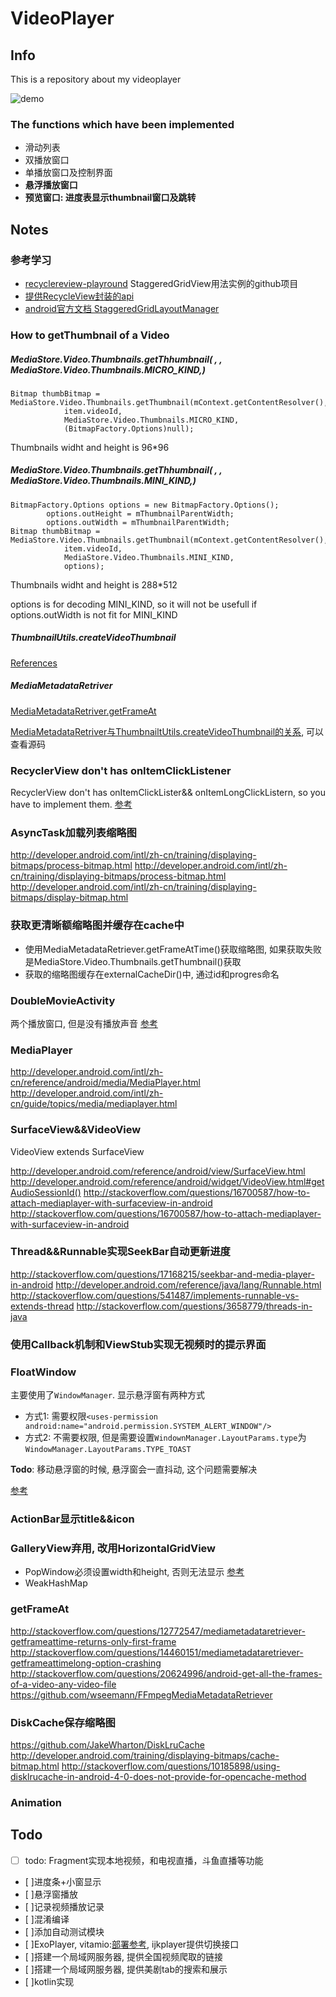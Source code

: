 # VideoPlayer

## Info
This is a repository about my videoplayer

![demo](./demo.gif)

### The functions which have been implemented
- 滑动列表
- 双播放窗口
- 单播放窗口及控制界面
- **悬浮播放窗口**
- **预览窗口: 进度表显示thumbnail窗口及跳转**

## Notes
### 参考学习
- [recyclereview-playround](https://github.com/devunwired/recyclerview-playground) StaggeredGridView用法实例的github项目
- [提供RecycleView封装的api](http://lucasr.org/2014/07/31/the-new-twowayview/)
- [android官方文档 StaggeredGridLayoutManager](http://developer.android.com/reference/android/support/v7/widget/StaggeredGridLayoutManager.html#)

### How to getThumbnail of a Video

##### MediaStore.Video.Thumbnails.getThhumbnail( , , MediaStore.Video.Thumbnails.MICRO_KIND,)
```
Bitmap thumbBitmap = MediaStore.Video.Thumbnails.getThumbnail(mContext.getContentResolver(),
            item.videoId,
            MediaStore.Video.Thumbnails.MICRO_KIND,
            (BitmapFactory.Options)null);
```
Thumbnails widht and height is 96*96

##### MediaStore.Video.Thumbnails.getThhumbnail( , , MediaStore.Video.Thumbnails.MINI_KIND,)
```
BitmapFactory.Options options = new BitmapFactory.Options();
        options.outHeight = mThumbnailParentWidth;
        options.outWidth = mThumbnailParentWidth;
Bitmap thumbBitmap = MediaStore.Video.Thumbnails.getThumbnail(mContext.getContentResolver(),
            item.videoId,
            MediaStore.Video.Thumbnails.MINI_KIND,
            options);
```
Thumbnails widht and height is 288*512

options is for decoding MINI_KIND, so it will not be usefull if options.outWidth is not fit for MINI_KIND

##### ThumbnailUtils.createVideoThumbnail

[References](http://www.jianshu.com/p/4aa82a21b4b5)

##### MediaMetadataRetriver

[MediaMetadataRetriver.getFrameAt](http://developer.android.com/intl/zh-cn/reference/android/media/MediaMetadataRetriever.html#getFrameAtTime)

[MediaMetadataRetriver与ThumbnailtUtils.createVideoThumbnail的关系](http://m.blog.csdn.net/blog/Mr_dsw/48524977), 可以查看源码

### RecyclerView don't has onItemClickListener
RecyclerView don't has onItemClickLister&& onItemLongClickListern, so you have to implement them.
[参考](http://stackoverflow.com/questions/24471109/recyclerview-onclick/26826692#26826692)

### AsyncTask加载列表缩略图
http://developer.android.com/intl/zh-cn/training/displaying-bitmaps/process-bitmap.html
http://developer.android.com/intl/zh-cn/training/displaying-bitmaps/process-bitmap.html
http://developer.android.com/intl/zh-cn/training/displaying-bitmaps/display-bitmap.html

### 获取更清晰额缩略图并缓存在cache中
- 使用MediaMetadataRetriever.getFrameAtTime()获取缩略图, 如果获取失败是MediaStore.Video.Thumbnails.getThumbnail()获取
- 获取的缩略图缓存在externalCacheDir()中, 通过id和progres命名

### DoubleMovieActivity
两个播放窗口, 但是没有播放声音
[参考](https://github.com/google/grafika/blob/master/src/com/android/grafika/DoubleDecodeActivity.java)

### MediaPlayer
http://developer.android.com/intl/zh-cn/reference/android/media/MediaPlayer.html
http://developer.android.com/intl/zh-cn/guide/topics/media/mediaplayer.html

### SurfaceView&&VideoView
VideoView extends SurfaceView

http://developer.android.com/reference/android/view/SurfaceView.html
http://developer.android.com/reference/android/widget/VideoView.html#getAudioSessionId()
http://stackoverflow.com/questions/16700587/how-to-attach-mediaplayer-with-surfaceview-in-android
http://stackoverflow.com/questions/16700587/how-to-attach-mediaplayer-with-surfaceview-in-android

### Thread&&Runnable实现SeekBar自动更新进度
http://stackoverflow.com/questions/17168215/seekbar-and-media-player-in-android
http://developer.android.com/reference/java/lang/Runnable.html
http://stackoverflow.com/questions/541487/implements-runnable-vs-extends-thread
http://stackoverflow.com/questions/3658779/threads-in-java


### 使用Callback机制和ViewStub实现无视频时的提示界面


### FloatWindow
主要使用了`WindowManager`. 显示悬浮窗有两种方式
- 方式1: 需要权限`<uses-permission android:name="android.permission.SYSTEM_ALERT_WINDOW"/>`
- 方式2: 不需要权限, 但是需要设置`WindownManager.LayoutParams.type`为`WindowManager.LayoutParams.TYPE_TOAST`

**Todo**: 移动悬浮窗的时候, 悬浮窗会一直抖动, 这个问题需要解决

[参考](http://www.liaohuqiu.net/cn/posts/android-windows-manager/)

### ActionBar显示title&&icon

### GalleryView弃用, 改用HorizontalGridView
- PopWindow必须设置width和height, 否则无法显示
[参考](https://android.googlesource.com/platform/development/+/master/samples/SupportLeanbackDemos/src/com/example/android/leanback/HorizontalGridTestActivity.java)
- WeakHashMap

### getFrameAt
http://stackoverflow.com/questions/12772547/mediametadataretriever-getframeattime-returns-only-first-frame
http://stackoverflow.com/questions/14460151/mediametadataretriever-getframeattimelong-option-crashing
http://stackoverflow.com/questions/20624996/android-get-all-the-frames-of-a-video-any-video-file
https://github.com/wseemann/FFmpegMediaMetadataRetriever

### DiskCache保存缩略图
https://github.com/JakeWharton/DiskLruCache
http://developer.android.com/training/displaying-bitmaps/cache-bitmap.html
http://stackoverflow.com/questions/10185898/using-disklrucache-in-android-4-0-does-not-provide-for-opencache-method

### Animation

## Todo
- [ ] todo: Fragment实现本地视频，和电视直播，斗鱼直播等功能
- [ ]进度条+小窗显示
- [ ]悬浮窗播放
- [ ]记录视频播放记录
- [ ]混淆编译
- [ ]添加自动测试模块
- [ ]ExoPlayer, vitamio:[部署参考](https://github.com/tainzhi/QDouyu/tree/v0.1), ijkplayer提供切换接口
- [ ]搭建一个局域网服务器, 提供全国视频爬取的链接
- [ ]搭建一个局域网服务器, 提供美剧tab的搜索和展示
- [ ]kotlin实现

